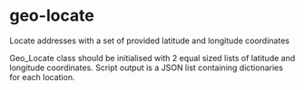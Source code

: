 # geo-locate
Locate addresses with a set of provided latitude and longitude coordinates

Geo_Locate class should be initialised with 2 equal sized lists of latitude and longitude coordinates. Script output is a JSON list containing dictionaries for each location.
